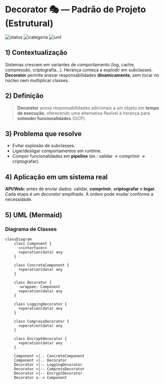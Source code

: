 # Decorator 🎭 — Padrão de Projeto (Estrutural)

![status](https://img.shields.io/badge/status-conclu%C3%ADdo-brightgreen)
![categoria](https://img.shields.io/badge/categoria-estrutural-blue)
![uml](https://img.shields.io/badge/UML-mermaid-informational)

## 1) Contextualização
Sistemas crescem em variantes de comportamento (log, cache, compressão, criptografia…). Herança começa a explodir em subclasses. **Decorator** permite anexar responsabilidades **dinamicamente**, sem tocar no núcleo nem multiplicar classes.

## 2) Definição
> **Decorator** anexa responsabilidades adicionais a um objeto em **tempo de execução**, oferecendo uma alternativa flexível à herança para **estender funcionalidades** (OCP).

## 3) Problema que resolve
- Evitar explosão de subclasses.
- Ligar/desligar comportamentos em runtime.
- Compor funcionalidades em **pipeline** (ex.: validar → comprimir → criptografar).

## 4) Aplicação em um sistema real
**API/Web:** antes de enviar dados: validar, **comprimir**, **criptografar** e **logar**. Cada etapa é um *decorator* empilhado. A ordem pode mudar conforme a necessidade.

## 5) UML (Mermaid)
### Diagrama de Classes
```mermaid
classDiagram
    class Component {
      <<interface>>
      +operation(data) any
    }

    class ConcreteComponent {
      +operation(data) any
    }

    class Decorator {
      -wrappee: Component
      +operation(data) any
    }

    class LoggingDecorator {
      +operation(data) any
    }

    class CompressDecorator {
      +operation(data) any
    }

    class EncryptDecorator {
      +operation(data) any
    }

    Component <|.. ConcreteComponent
    Component <|.. Decorator
    Decorator <|-- LoggingDecorator
    Decorator <|-- CompressDecorator
    Decorator <|-- EncryptDecorator
    Decorator o--> Component

